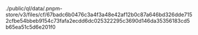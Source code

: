 ./public/ql/data/.pnpm-store/v3/files/cf/67badc6b0476c3a4f3a48e42af12b0c87a646bd326dde7152cfbe54bbeb9154c73fafa2ecdd6dc025322295c3690d146da35356183cd5b65ea51c5d6e201f0